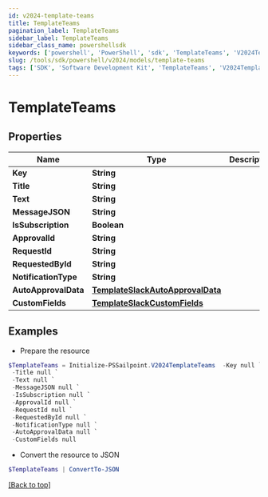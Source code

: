 ```yaml
---
id: v2024-template-teams
title: TemplateTeams
pagination_label: TemplateTeams
sidebar_label: TemplateTeams
sidebar_class_name: powershellsdk
keywords: ['powershell', 'PowerShell', 'sdk', 'TemplateTeams', 'V2024TemplateTeams'] 
slug: /tools/sdk/powershell/v2024/models/template-teams
tags: ['SDK', 'Software Development Kit', 'TemplateTeams', 'V2024TemplateTeams']
---
```



# TemplateTeams

## Properties

Name | Type | Description | Notes
------------ | ------------- | ------------- | -------------
**Key** | **String** |  | [optional] 
**Title** | **String** |  | [optional] 
**Text** | **String** |  | [optional] 
**MessageJSON** | **String** |  | [optional] 
**IsSubscription** | **Boolean** |  | [optional] 
**ApprovalId** | **String** |  | [optional] 
**RequestId** | **String** |  | [optional] 
**RequestedById** | **String** |  | [optional] 
**NotificationType** | **String** |  | [optional] 
**AutoApprovalData** | [**TemplateSlackAutoApprovalData**](template-slack-auto-approval-data) |  | [optional] 
**CustomFields** | [**TemplateSlackCustomFields**](template-slack-custom-fields) |  | [optional] 

## Examples

- Prepare the resource
```powershell
$TemplateTeams = Initialize-PSSailpoint.V2024TemplateTeams  -Key null `
 -Title null `
 -Text null `
 -MessageJSON null `
 -IsSubscription null `
 -ApprovalId null `
 -RequestId null `
 -RequestedById null `
 -NotificationType null `
 -AutoApprovalData null `
 -CustomFields null
```

- Convert the resource to JSON
```powershell
$TemplateTeams | ConvertTo-JSON
```


[[Back to top]](#) 

